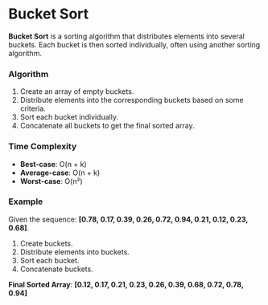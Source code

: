 # Bucket Sort

**Bucket Sort** is a sorting algorithm that distributes elements into several buckets. Each bucket is then sorted individually, often using another sorting algorithm.

### Algorithm

1. Create an array of empty buckets.
2. Distribute elements into the corresponding buckets based on some criteria.
3. Sort each bucket individually.
4. Concatenate all buckets to get the final sorted array.

### Time Complexity

- **Best-case**: O(n + k)
- **Average-case**: O(n + k)
- **Worst-case**: O(n²)

### Example

Given the sequence: **[0.78, 0.17, 0.39, 0.26, 0.72, 0.94, 0.21, 0.12, 0.23, 0.68]**.

1. Create buckets.
2. Distribute elements into buckets.
3. Sort each bucket.
4. Concatenate buckets.

**Final Sorted Array**: **[0.12, 0.17, 0.21, 0.23, 0.26, 0.39, 0.68, 0.72, 0.78, 0.94]**
